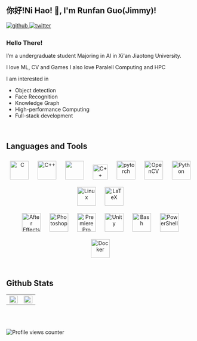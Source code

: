 ## 你好!Ni Hao!  👋, I'm Runfan Guo(Jimmy)!  
  

<a href="https://github.com/Runfan-Guo" target="_blank">
<img src=https://img.shields.io/badge/github-%2324292e.svg?&style=for-the-badge&logo=github&logoColor=white alt=github style="margin-bottom: 5px;" />
</a>
<a href="https://twitter.com/https://twitter.com/cairui6" target="_blank">
<img src=https://img.shields.io/badge/twitter-%2300acee.svg?&style=for-the-badge&logo=twitter&logoColor=white alt=twitter style="margin-bottom: 5px;" />
</a>  
  



### Hello There!  
I’m a undergraduate student Majoring in AI in Xi'an Jiaotong University. 

I love ML, CV and Games
I also love Paralell Computing and HPC

I am interested in
+ Object detection
+ Face Recognition
+ Knowledge Graph 
+ High-performance Computing  
+ Full-stack development 
<br/>  


<!-- ## Rapidfire  
<table><tr><td valign="top" width="50%">

- 🔭 I’m currently working on [Github Profilinator](https://github.com/luisrui/AIexperiment)  
  

- 🌱 I’m currently learning MySQL  
  

- ❓ Ask me about anything related to OD in 2D or 3D  


</td><td valign="top" width="50%">

<div align="center">
<img src="https://rishavanand.github.io/static/images/greetings.gif" align="center" style="width: 100%" />
</div>  


</td></tr></table>  

<br/>  
 -->

## Languages and Tools  
<div align="center">  
<a href="https://www.cprogramming.com/" target="_blank"><img style="margin: 10px" src="https://profilinator.rishav.dev/skills-assets/c-original.svg" alt="C" height="50" /></a>  
<a href="https://www.cplusplus.com/" target="_blank"><img style="margin: 10px" src="https://profilinator.rishav.dev/skills-assets/cplusplus-original.svg" alt="C++" height="50" /></a>  
<a href="https://www.intel.com/content/www/us/en/developer/tools/oneapi/vtune-profiler-download.html" target="_blank"><img style="margin: 10px" src="https://www.bing.com/images/search?view=detailV2&ccid=Z5EH%2fDBb&id=452C65DA2BF51E48FCF7B277136202EBD2CBCA73&thid=OIP.Z5EH_DBbJMDqWj1B2AWPMQHaHa&mediaurl=https%3a%2f%2fwww.intel.com%2fcontent%2fdam%2fdevelop%2fexternal%2fus%2fen%2fimages%2fvtune-logo-oneapi-2021.png&exph=1024&expw=1024&q=vtune+profiler+icon&simid=608025708670972742&FORM=IRPRST&ck=9942EEF246A2BEF6DAED950EF2A6DF79&selectedIndex=0&ajaxhist=0&ajaxserp=0" height="50" /></a> 
<a href="https://www.openmp.org/" target="_blank"><img style="margin: 10px" src="https://www.openmp.org/wp-content/uploads/openmp-header-logo-100h.png" alt="C++" height="40" /></a> 
<a href="https://pytorch.org/" target="_blank"><img style="margin: 10px" src="https://profilinator.rishav.dev/skills-assets/pytorch-icon.svg" alt="pytorch" height="50" /></a>  
<a href="https://opencv.org/" target="_blank"><img style="margin: 10px" src="https://profilinator.rishav.dev/skills-assets/opencv-icon.svg" alt="OpenCV" height="50" /></a>  
<a href="https://www.python.org/" target="_blank"><img style="margin: 10px" src="https://profilinator.rishav.dev/skills-assets/python-original.svg" alt="Python" height="50" /></a>  
<a href="https://www.linux.org/" target="_blank"><img style="margin: 10px" src="https://profilinator.rishav.dev/skills-assets/linux-original.svg" alt="Linux" height="50" /></a>  
<a href="https://www.latex-project.org/" target="_blank"><img style="margin: 10px" src="https://profilinator.rishav.dev/skills-assets/latex.png" alt="LaTeX" height="50" /></a>  
<br/> 
<a href="https://www.adobe.com/in/products/aftereffects.html" target="_blank"><img style="margin: 10px" src="https://profilinator.rishav.dev/skills-assets/aftereffects.png" alt="After Effects" height="50" /></a>  
<a href="https://www.adobe.com/in/products/photoshop.html" target="_blank"><img style="margin: 10px" src="https://profilinator.rishav.dev/skills-assets/photoshop-plain.svg" alt="Photoshop" height="50" /></a>
<a href="https://www.adobe.com/in/products/premiere.html" target="_blank"><img style="margin: 10px" src="https://profilinator.rishav.dev/skills-assets/adobepremierepro.png" alt="Premiere Pro" height="50" /></a>  
<a href="https://unity.com/" target="_blank"><img style="margin: 10px" src="https://profilinator.rishav.dev/skills-assets/unity.png" alt="Unity" height="50" /></a>  
<a href="https://www.gnu.org/software/bash/" target="_blank"><img style="margin: 10px" src="https://profilinator.rishav.dev/skills-assets/gnu_bash-icon.svg" alt="Bash" height="50" /></a> 
<a href="https://docs.microsoft.com/en-us/powershell/" target="_blank"><img style="margin: 10px" src="https://profilinator.rishav.dev/skills-assets/powershell.png" alt="PowerShell" height="50" /></a>
<a href="https://www.docker.com/" target="_blank"><img style="margin: 10px" src="https://profilinator.rishav.dev/skills-assets/docker-original-wordmark.svg" alt="Docker" height="50" /></a>   
</div>  

<br/>  


## Github Stats  
<table><tr><td valign="top" width="50%">

<img src="https://github-readme-stats.vercel.app/api?username=Runfan-Guo&show_icons=true&count_private=true&hide_border=true" align="left" style="width: 100%" />

</td><td valign="top" width="50%">

<img src="https://github-readme-stats.vercel.app/api/top-langs/?username=Runfan-Guo&hide_border=true&layout=compact" align="left" style="width: 100%" />

</td></tr></table>  

<br/>  

  

<br/>  

![Profile views counter](https://komarev.com/ghpvc/?username=Runfan-Guo&&style=flat-square)  
  

<br/>  


<br />
